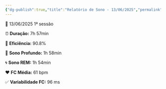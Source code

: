 ```yaml
---
{"dg-publish":true,"title":"Relatório de Sono - 13/06/2025","permalink":"/13-06-2025/","dgPassFrontmatter":true}
---
```



<div class="sleep-card">
  <div class="sleep-header">
    <span>📅 13/06/2025</span>
    <span class="tag">1ª sessão</span>
  </div>
  <div class="sleep-body">
    <p>⏰ <strong>Duração:</strong> 7h 57min</p>
    <p>🧠 <strong>Eficiência:</strong> 90.8%</p>
    <p>🌙 <strong>Sono Profundo:</strong> 1h 58min</p>
    <p>🌀 <strong>Sono REM:</strong> 1h 54min</p>
    <p>❤️ <strong>FC Média:</strong> 61 bpm</p>
    <p>✅ <strong>Variabilidade FC:</strong> 96 ms</p>
  </div>
</div>
